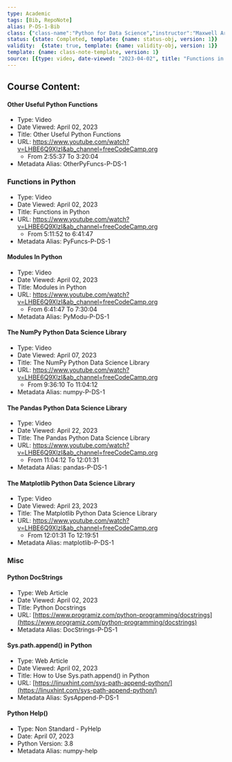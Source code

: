 ```yaml
---
type: Academic
tags: [Bib, RepoNote]
alias: P-DS-1-Bib
class: {"class-name":"Python for Data Science","instructor":"Maxwell Armi","medium":"Online Course","start-date":"2023-04-01","online-platform":"FreeCodeCamp-Youtube","length":"12hr20min","class-alias":"P-DS-1","template":{"name":"class-online-course-obj","version":1}}
status: {state: Completed, template: {name: status-obj, version: 1}}
validity:  {state: true, template: {name: validity-obj, version: 1}}
template: {name: class-note-template, version: 1}
source: [{type: video, date-viewed: "2023-04-02", title: "Functions in Python", class-alias: P-DS-1, source-alias: PyFuncs-P-DS-1, template: {name: source-video-obj, version: 1}}, {type: "web-article", date-viewed: "2023-04-02", title: "Python DocuStrings", url: "https://www.programiz.com/python-programming/docstrings", source-alias: "source-webarticle-obj",template: {name: "source-webarticle-obj", version: 1, type: "object"}},{type: video, date-viewed: "2023-04-02", title: "Modules in Python", class-alias: P-DS-1, source-alias: PyModu-P-DS-1, template: {name: source-video-obj, version: 1}}, {type: web-article, date-viewed: "2023-04-02", title: "How to Use Sys.path.append() in Python", url: "https://linuxhint.com/sys-path-append-python/", source-alias:  SysAppend-P-DS-1 , template: {name: source-webarticle-obj, version: 1, type: object}}, {type: video, date-viewed: "2023-04-07", title: "The Numpy Python Data Science Library", class-alias: P-DS-1, source-alias: numpy-P-DS-1, template: {name: source-video-obj, version: 1}}, {type: non-standard-pyhelp, date: "2023-04-07", python-version: "3.8", source-alias: numpy-help, template: {name: source-non-standard-pyhelp, version: 1}}, {type: video, date-viewed: "2023-04-02", title: "Other Useful Python Functions", class-alias: P-DS-1, source-alias: OtherPyFuncs-P-DS-1, template: {name: source-video-obj, version: 1}}, {type: video, date-viewed: "2023-04-22", title: "The Pandas Python Data Science Library", class-alias: P-DS-1, source-alias: pandas-P-DS-1, template: {name: source-video-obj, version: 1}},{type: video, date-viewed: "2023-04-23", title: "The Matplotlib Python Data Science Library", class-alias: P-DS-1, source-alias: matplotlib-P-DS-1, template: {name: source-video-obj, version: 1}}]
---
```


## Course Content:

#### Other Useful Python Functions
- Type: Video
- Date Viewed: April 02, 2023
- Title: Other Useful Python Functions
- URL: https://www.youtube.com/watch?v=LHBE6Q9XlzI&ab_channel=freeCodeCamp.org
	- From 2:55:37 To 3:20:04
- Metadata Alias: OtherPyFuncs-P-DS-1

### Functions in Python
- Type: Video
- Date Viewed: April 02, 2023
- Title: Functions in Python
- URL: https://www.youtube.com/watch?v=LHBE6Q9XlzI&ab_channel=freeCodeCamp.org
	- From  5:11:52 to 6:41:47
- Metadata Alias: PyFuncs-P-DS-1

#### Modules In Python
- Type: Video
- Date Viewed: April 02, 2023
- Title: Modules in Python
- URL: https://www.youtube.com/watch?v=LHBE6Q9XlzI&ab_channel=freeCodeCamp.org
	- From 6:41:47 To 7:30:04
- Metadata Alias: PyModu-P-DS-1

#### The NumPy Python Data Science Library
- Type: Video
- Date Viewed: April 07, 2023
- Title: The NumPy Python Data Science Library
- URL: https://www.youtube.com/watch?v=LHBE6Q9XlzI&ab_channel=freeCodeCamp.org
	- From 9:36:10 To 11:04:12
-   Metadata Alias: numpy-P-DS-1

#### The Pandas Python Data Science Library
- Type: Video
- Date Viewed: April 22, 2023
- Title: The Pandas Python Data Science Library
- URL: https://www.youtube.com/watch?v=LHBE6Q9XlzI&ab_channel=freeCodeCamp.org
	- From 11:04:12 To 12:01:31
-   Metadata Alias: pandas-P-DS-1

#### The Matplotlib Python Data Science Library
- Type: Video
- Date Viewed: April 23, 2023
- Title: The Matplotlib Python Data Science Library
- URL: https://www.youtube.com/watch?v=LHBE6Q9XlzI&ab_channel=freeCodeCamp.org
	- From 12:01:31 To 12:19:51
-   Metadata Alias: matplotlib-P-DS-1

### Misc

#### Python DocStrings
- Type: Web Article
- Date Viewed: April 02, 2023
- Title: Python Docstrings
- URL: [https://www.programiz.com/python-programming/docstrings](https://www.programiz.com/python-programming/docstrings)
- Metadata Alias: DocStrings-P-DS-1

#### Sys.path.append() in Python
- Type: Web Article
- Date Viewed: April 02, 2023
- Title: How to Use Sys.path.append() in Python
- URL: [https://linuxhint.com/sys-path-append-python/](https://linuxhint.com/sys-path-append-python/)
- Metadata Alias: SysAppend-P-DS-1

#### Python Help()
- Type: Non Standard - PyHelp 
- Date: April 07, 2023
- Python Version: 3.8
- Metadata Alias: numpy-help
